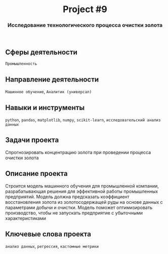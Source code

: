 <h1 align="center">  
  Project #9 
</h1> 

<h3 align="center"> Исследование технологического процесса очистки золота </h3>
<br>

## Сферы деятельности
`Промышленность`

## Направление деятельности
`Машинное обучение`, `Аналитик (универсал)`

## Навыки и инструменты
`python`, `pandas`, `matplotlib`, `numpy`, `scikit-learn`, `исследовательский анализ данных`

## Задачи проекта
Спрогнозировать концентрацию золота при проведении процесса очистки золота

## Описание проекта
Строится модель машинного обучения для промышленной компании, разрабатывающая решения для эффективной работы промышленных предприятий. Модель должна предсказать коэффициент восстановления золота из золотосодержащей руды на основе данных с параметрами добычи и очистки. Модель поможет оптимизировать производство, чтобы не запускать предприятие с убыточными характеристиками

## Ключевые слова проекта
`анализ данных`, `регрессия`, `кастомные метрики`
